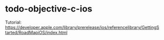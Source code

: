# todo-objective-c-ios
Tutorial: https://developer.apple.com/library/prerelease/ios/referencelibrary/GettingStarted/RoadMapiOS/index.html

